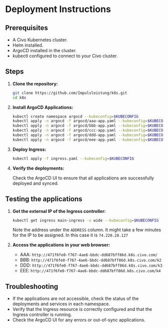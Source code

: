 # Deployment Instructions

## Prerequisites

-   A Civo Kubernetes cluster.
-   Helm installed.
-   ArgoCD installed in the cluster.
-   kubectl configured to connect to your Civo cluster.

## Steps

1.  **Clone the repository:**

    ```bash
    git clone https://github.com/Impulsleistung/k8s.git
    cd k8s
    ```

2.  **Install ArgoCD Applications:**

    ```bash
    kubectl create namespace argocd --kubeconfig=$KUBECONFIG
    kubectl apply -n argocd -f argocd/aaa-app.yaml --kubeconfig=$KUBECONFIG
    kubectl apply -n argocd -f argocd/bbb-app.yaml --kubeconfig=$KUBECONFIG
    kubectl apply -n argocd -f argocd/ccc-app.yaml --kubeconfig=$KUBECONFIG
    kubectl apply -n argocd -f argocd/ddd-app.yaml --kubeconfig=$KUBECONFIG
    kubectl apply -n argocd -f argocd/eee-app.yaml --kubeconfig=$KUBECONFIG
    ```

3.  **Deploy Ingress:**

    ```bash
    kubectl apply -f ingress.yaml --kubeconfig=$KUBECONFIG
    ```

4.  **Verify the deployments:**

    Check the ArgoCD UI to ensure that all applications are successfully deployed and synced.

## Testing the applications

1.  **Get the external IP of the Ingress controller:**

    ```bash
    kubectl get ingress main-ingress -o wide --kubeconfig=$KUBECONFIG
    ```

    Note the address under the `ADDRESS` column.  It might take a few minutes for the IP to be assigned. In this case it is `74.220.28.127`

2.  **Access the applications in your web browser:**

    -   AAA: `http://471f6fe0-f767-4ae6-bbdc-dd687bff86d.k8s.civo.com/`
    -   BBB: `http://471f6fe0-f767-4ae6-bbdc-dd687bff86d.k8s.civo.com/k2`
    -   DDD: `http://471f6fe0-f767-4ae6-bbdc-dd687bff86d.k8s.civo.com/k3`
    -   EEE: `http://471f6fe0-f767-4ae6-bbdc-dd687bff86d.k8s.civo.com/k4`

## Troubleshooting

-   If the applications are not accessible, check the status of the deployments and services in each namespace.
-   Verify that the Ingress resource is correctly configured and that the Ingress controller is running.
-   Check the ArgoCD UI for any errors or out-of-sync applications.

